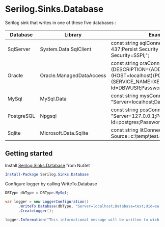 
# Serilog.Sinks.Database
Serilog sink that writes in one of these five databases :

| Database   | Library                    | Example of connection string                                                                                                                                                            |
| ---------- | -------------------------- | ----------------------------------------------------------------------------------------------------------------------------------------------------------------------------------------|
| SqlServer  | System.Data.SqlClient      | const string sqlConnectionString = "Data Source=NBK-437;Persist Security Info=True;Initial Catalog=test;Integrated Security=SSPI;";                                                     |
| Oracle     | Oracle.ManagedDataAccess   | const string oraConnectionString = "Data Source=(DESCRIPTION=(ADDRESS=(PROTOCOL=tcp)(HOST=localhost)(PORT=1521))(CONNECT_DATA=(SERVICE_NAME=XEPDB1)));User Id=DBWUSR;Password=DBWUSR;"; |
| MySql      | MySql.Data                 | const string mysConnectionString = "Server=localhost;Database=test;Uid=sa;Pwd=ASqlAdmin01;";                                                                                            |
| PostgreSQL | Npgsql                     | const string posConnectionString = "Server=127.0.0.1;Port=5432;Database=test;User Id=postgres;Password=ASqlAdmin01;";                                                                   |
| Sqlite     | Microsoft.Data.Sqlite      | const string litConnectionString = @"Data Source=c:\temp\test.db;";                                                                                                                     |

## Getting started

Install [Serilog.Sinks.Database](https://www.nuget.org/packages/Serilog.Sinks.Database) from NuGet

```PowerShell
Install-Package Serilog.Sinks.Database
```

Configure logger by calling WriteTo.Database

```C#
DBType dbType = DBType.MySql;
            
var logger = new LoggerConfiguration()
      .WriteTo.Database(dbType, "Server=localhost;Database=test;Uid=sa;Pwd=ASqlAdmin01;", "SerLogs",Events.LogEventLevel.Verbose,false,1)
      .CreateLogger();

logger.Information("This informational message will be written to wich database you want");
```
